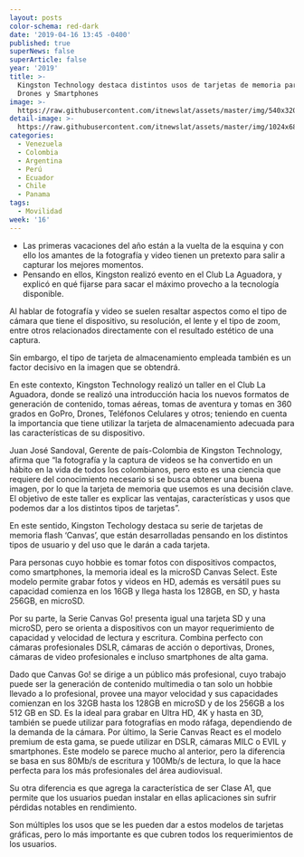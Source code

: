 ```yaml
---
layout: posts
color-schema: red-dark
date: '2019-04-16 13:45 -0400'
published: true
superNews: false
superArticle: false
year: '2019'
title: >-
  Kingston Technology destaca distintos usos de tarjetas de memoria para GoPro,
  Drones y Smartphones
image: >-
  https://raw.githubusercontent.com/itnewslat/assets/master/img/540x320/Kinston-Memoria-p.jpg
detail-image: >-
  https://raw.githubusercontent.com/itnewslat/assets/master/img/1024x680/Kinston-Memoria-g.jpg
categories:
  - Venezuela
  - Colombia
  - Argentina
  - Perú
  - Ecuador
  - Chile
  - Panama
tags:
  - Movilidad
week: '16'
---
```

- Las primeras vacaciones del año están a la vuelta de la esquina y con ello los amantes de la fotografía y video tienen un pretexto para salir a capturar los mejores momentos.
- Pensando en ellos, Kingston realizó evento en el Club La Aguadora, y explicó en qué fijarse para sacar el máximo provecho a la tecnología disponible.

Al hablar de fotografía y video se suelen resaltar aspectos como el tipo de cámara que tiene el dispositivo, su resolución, el lente y el tipo de zoom, entre otros relacionados directamente con el resultado estético de una captura. 

Sin embargo, el tipo de tarjeta de almacenamiento empleada también es un factor decisivo en la imagen que se obtendrá.

En este contexto, Kingston Technology realizó un taller en el Club La Aguadora, donde se realizó una introducción hacia los nuevos formatos de generación de contenido, tomas aéreas, tomas de aventura y tomas en 360 grados en GoPro, Drones, Teléfonos Celulares y otros; teniendo en cuenta la importancia que tiene utilizar la tarjeta de almacenamiento adecuada para las características de su dispositivo.

Juan José Sandoval, Gerente de país-Colombia de Kingston Technology, afirma que “la fotografía y la captura de videos se ha convertido en un hábito en la vida de todos los colombianos, pero esto es una ciencia que requiere del conocimiento necesario si se busca obtener una buena imagen, por lo que la tarjeta de memoria que usemos es una decisión clave. El objetivo de este taller es explicar las ventajas, características y usos que podemos dar a los distintos tipos de tarjetas”.

En este sentido, Kingston Techology destaca su serie de tarjetas de memoria flash ‘Canvas’, que están desarrolladas pensando en los distintos tipos de usuario y del uso que le darán a cada tarjeta. 

Para personas cuyo hobbie es tomar fotos con dispositivos compactos, como smartphones, la memoria ideal es la microSD Canvas Select. Este modelo permite grabar fotos y videos en HD, además es versátil pues su capacidad comienza en los 16GB y llega hasta los 128GB, en SD, y hasta 256GB, en microSD.

Por su parte, la Serie Canvas Go! presenta igual una tarjeta SD y una microSD, pero se orienta a dispositivos con un mayor requerimiento de capacidad y velocidad de lectura y escritura. Combina perfecto con cámaras profesionales DSLR, cámaras de acción o deportivas, Drones, cámaras de video profesionales e incluso smartphones de alta gama.

Dado que Canvas Go! se dirige a un público más profesional, cuyo trabajo puede ser la generación de contenido multimedia o tan solo un hobbie llevado a lo profesional, provee una mayor velocidad y sus capacidades comienzan en los 32GB hasta los 128GB en microSD y de los 256GB a los 512 GB en SD. Es la ideal para grabar en Ultra HD, 4K y hasta en 3D, también se puede utilizar para fotografías en modo ráfaga, dependiendo de la demanda de la cámara. 
Por último, la Serie Canvas React es el modelo premium de esta gama, se puede utilizar en DSLR, cámaras MILC o EVIL y smartphones. Este modelo se parece mucho al anterior, pero la diferencia se basa en sus 80Mb/s de escritura y 100Mb/s de lectura, lo que la hace perfecta para los más profesionales del área audiovisual.

Su otra diferencia es que agrega la característica de ser Clase A1, que permite que los usuarios puedan instalar en ellas aplicaciones sin sufrir pérdidas notables en rendimiento. 

Son múltiples los usos que se les pueden dar a estos modelos de tarjetas gráficas, pero lo más importante es que cubren todos los requerimientos de los usuarios. 